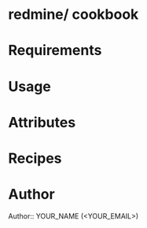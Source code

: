 # redmine/ cookbook

# Requirements

# Usage

# Attributes

# Recipes

# Author

Author:: YOUR_NAME (<YOUR_EMAIL>)
